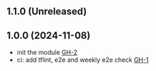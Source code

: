 ## 1.1.0 (Unreleased)
## 1.0.0 (2024-11-08)

- init the module [GH-2](https://github.com/alibabacloud-automation/terraform-alicloud-demilitarized-zone-design/pull/2)
- ci: add tflint, e2e and weekly e2e check [GH-1](https://github.com/alibabacloud-automation/terraform-alicloud-demilitarized-zone-design/pull/1)